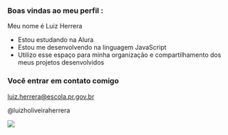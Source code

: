 ### Boas vindas ao meu perfil :

Meu nome é Luiz Herrera

- Estou estudando na Alura
- Estou me desenvolvendo na linguagem JavaScript
- Utilizo esse espaço para minha organização e compartilhamento dos meus projetos desenvolvidos

### Vocẽ entrar em contato comigo 

luiz.herrera@escola.pr.gov.br 

@luizholiveiraherrera

![](https://media.tenor.com/fTKfFMOURxQAAAAd/bleach-bleach-anime.gif)
